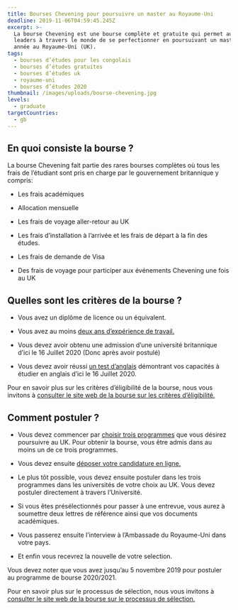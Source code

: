 ```yaml
---
title: Bourses Chevening pour poursuivre un master au Royaume-Uni
deadline: 2019-11-06T04:59:45.245Z
excerpt: >-
  La bourse Chevening est une bourse complète et gratuite qui permet aux futurs
  leaders à travers le monde de se perfectionner en poursuivant un master d’une
  année au Royaume-Uni (UK).
tags:
  - bourses d’études pour les congolais
  - bourses d’études gratuites
  - bourses d’études uk
  - royaume-uni
  - bourses d’études 2020
thumbnail: /images/uploads/bourse-chevening.jpg
levels:
  - graduate
targetCountries:
  - gb
---
```


## En quoi consiste la bourse ?

La bourse Chevening fait partie des rares bourses complètes où tous les frais
de l’étudiant sont pris en charge par le gouvernement britannique y compris:

- Les frais académiques

- Allocation mensuelle

- Les frais de voyage aller-retour au UK

- Les frais d’installation à l’arrivée et les frais de départ à la fin des
  études.

- Les frais de demande de Visa

- Des frais de voyage pour participer aux événements Chevening une fois au UK

## Quelles sont les critères de la bourse ?

- Vous avez un diplôme de licence ou un équivalent.

- Vous avez au moins <a
  href="https://www.chevening.org/scholarships/who-can-apply/work-experience/"
  rel="noreferrer noopener" target="_blank">deux ans d’expérience de
  travail.</a>

- Vous devez avoir obtenu une admission d’une université britannique d’ici le
  16 Juillet 2020 (Donc après avoir postulé)

- Vous devez avoir réussi <a
  href="https://www.chevening.org/scholarships/who-can-apply/english-language/"
  rel="noreferrer noopener" target="_blank">un test d’anglais</a> démontrant vos
  capacités à étudier en anglais d’ici le 16 Juillet 2020.

Pour en savoir plus sur les critères d’éligibilité de la bourse, nous vous
invitons à <a
  href="https://www.chevening.org/scholarships/who-can-apply/eligibility/"
  target="_blank" rel="noreferrer noopener">consulter le site web de la bourse
sur les critères d’éligibilité.</a>

## Comment postuler ?

- Vous devez commencer par <a
  href="https://www.chevening.org/scholarships/guidance/courses/"
  rel="noreferrer noopener" target="_blank">choisir trois programmes</a> que
  vous désirez poursuivre au UK. Pour obtenir la bourse, vous être admis dans au
  moins un de ce trois programmes.

- Vous devez ensuite <a
  href="https://www.chevening.org/scholarships/guidance/online-application-system/"
  rel="noreferrer noopener" target="_blank">déposer votre candidature en
  ligne.</a>

- Le plus tôt possible, vous devez ensuite postuler dans les trois programmes
  dans les universités de votre choix au UK. Vous devez postuler directement à
  travers l’Université.

- Si vous êtes présélectionnés pour passer à une entrevue, vous aurez à
  soumettre deux lettres de référence ainsi que vos documents académiques.

- Vous passerez ensuite l’interview à l’Ambassade du Royaume-Uni dans votre
  pays.

- Et enfin vous recevrez la nouvelle de votre selection.

Vous devez noter que vous avez jusqu’au 5 novembre 2019 pour postuler au
programme de bourse 2020/2021.

Pour en savoir plus sur le processus de sélection, nous vous invitons à <a
  href="https://www.chevening.org/scholarships/application-timeline/"
  target="_blank" rel="noreferrer noopener">consulter le site web de la bourse
sur le processus de sélection.</a>
